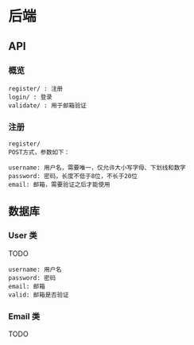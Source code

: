 # 后端

## API

### 概览

```
register/ : 注册
login/ : 登录
validate/ : 用于邮箱验证
```

### 注册

```
register/
POST方式，参数如下：

username: 用户名，需要唯一，仅允许大小写字母、下划线和数字
password: 密码，长度不低于8位，不长于20位
email: 邮箱，需要验证之后才能使用
```

## 数据库

### User 类

TODO

```
username: 用户名
password: 密码
email: 邮箱
valid: 邮箱是否验证

```

### Email 类

TODO
